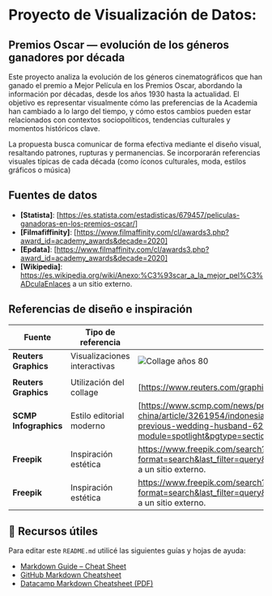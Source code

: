 # Proyecto de Visualización de Datos:

## Premios Oscar — evolución de los géneros ganadores por década

Este proyecto analiza la evolución de los géneros cinematográficos que han ganado el premio a Mejor Película en los Premios Oscar, abordando la información por décadas, desde los años 1930 hasta la actualidad.
El objetivo es representar visualmente cómo las preferencias de la Academia han cambiado a lo largo del tiempo, y cómo estos cambios pueden estar relacionados con contextos sociopolíticos, tendencias culturales y momentos históricos clave.

La propuesta busca comunicar de forma efectiva mediante el diseño visual, resaltando patrones, rupturas y permanencias. Se incorporarán referencias visuales típicas de cada década (como íconos culturales, moda, estilos gráficos o música)

## Fuentes de datos

- **[Statista]**: [https://es.statista.com/estadisticas/679457/peliculas-ganadoras-en-los-premios-oscar/]
- **[Filmafiffinity]**: [https://www.filmaffinity.com/cl/awards3.php?award_id=academy_awards&decade=2020]
- **[Epdata]**: [https://www.filmaffinity.com/cl/awards3.php?award_id=academy_awards&decade=2020]
- **[Wikipedia]**: https://es.wikipedia.org/wiki/Anexo:%C3%93scar_a_la_mejor_pel%C3%ADculaEnlaces a un sitio externo.

## Referencias de diseño e inspiración

| Fuente                           | Tipo de referencia        | Enlace                                                                 |
|--------------------------------- |---------------------------- |------------------------------------------------------------------------|
| **Reuters Graphics**            | Visualizaciones interactivas | ![Collage años 80](https://upload.wikimedia.org/wikipedia/commons/thumb/9/9a/Example.jpg/800px-Example.jpg)
           |
| **Reuters Graphics**            | Utilización del collage      | [https://www.reuters.com/graphics/USA-METBALL/FASHION/zjvqagymdvx/) |
| **SCMP Infographics**           | Estilo editorial moderno     | [https://www.scmp.com/news/people-culture/trending-china/article/3261954/indonesian-woman-24-surprised-find-she-was-previous-wedding-husband-62-when-she-was-9?module=spotlight&pgtype=section             |
| **Freepik**                     | Inspiración estética         | https://www.freepik.com/search?format=search&last_filter=query&last_value=70s+Era&query=70s+EraEnlaces a un sitio externo.|
| **Freepik**                     | Inspiración estética         | https://www.freepik.com/search?format=search&last_filter=query&last_value=90s+Era&query=90s+EraEnlaces a un sitio externo. |

## 📌 Recursos útiles

Para editar este `README.md` utilicé las siguientes guías y hojas de ayuda:

- [Markdown Guide – Cheat Sheet](https://www.markdownguide.org/cheat-sheet/)
- [GitHub Markdown Cheatsheet](https://github.com/adam-p/markdown-here/wiki/Markdown-Cheatsheet)
- [Datacamp Markdown Cheatsheet (PDF)](https://www.datacamp.com/cheat-sheet/markdown-cheat-sheet-23)



